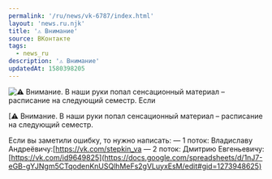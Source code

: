 ```yaml
---
permalink: '/ru/news/vk-6787/index.html'
layout: 'news.ru.njk'
title: '⚠ Внимание'
source: ВКонтакте
tags:
  - news_ru
description: '⚠ Внимание'
updatedAt: 1580398205
---
```

![⚠ Внимание. В наши руки попал сенсационный материал – расписание на следующий семестр. Если](https://sun9-29.userapi.com/c853628/v853628573/1d1d67/vnSSTRvY0kw.jpg)

[⚠ Внимание. В наши руки попал сенсационный материал – расписание на следующий семестр.

Если вы заметили ошибку, то нужно написать:
— 1 поток: Владиславу Андреёвичу:[https://vk.com/stepkin_va
— 2 поток: Дмитрию Евгеньевичу:[https://vk.com/id9649825](https://docs.google.com/spreadsheets/d/1nJ7-eGB-gYJNgm5CTqodenKnUSQlhMeFs2gVLuyxEsM/edit#gid=1273948625)
